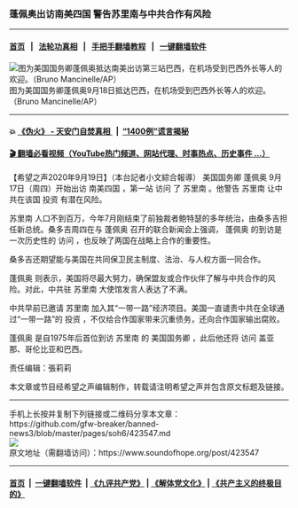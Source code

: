 ### 蓬佩奥出访南美四国 警告苏里南与中共合作有风险
------------------------

#### [首页](https://github.com/gfw-breaker/banned-news3/blob/master/README.md) &nbsp;&nbsp;|&nbsp;&nbsp; [法轮功真相](https://github.com/begood0513/basic/blob/master/README.md)  &nbsp;&nbsp;|&nbsp;&nbsp; [手把手翻墙教程](https://github.com/gfw-breaker/guides/wiki)  &nbsp;&nbsp;|&nbsp;&nbsp; [一键翻墙软件](https://github.com/gfw-breaker/nogfw/blob/master/README.md)  



<div><img alt="图为美国国务卿蓬佩奥抵达南美出访第三站巴西，在机场受到巴西外长等人的欢迎。（Bruno Mancinelle/AP）" src="https://img.soundofhope.org/2020-09/9-19-3-1600539815388.jpeg"/>
<br/><figcaption class="caption">
 图为美国国务卿蓬佩奥9月18日抵达巴西，在机场受到巴西外长等人的欢迎。（Bruno Mancinelle/AP）
</figcaption></div><hr/>

#### 💥 [《伪火》 - 天安门自焚真相 ](http://158.247.195.190:10000/videos/blog/weihuo.html)&nbsp; |&nbsp; [“1400例”谎言揭秘  ](http://158.247.195.190:10000/videos/blog/jiexi1400.html)

#### [ 🎬  翻墙必看视频（YouTube热门频道、网站代理、时事热点、历史事件 ...）](https://github.com/gfw-breaker/links/blob/master/banned.md)

<div><div class="Content__Wrapper sc-1bvya0-0 grZQxZ">
 <p class="meta-top">
  <span class="meta">
   【希望之声2020年9月19日】（本台記者小文綜合報導）
  </span>
  <ok href="/term/20297">
   美国国务卿
  </ok>
  <ok href="/term/4007">
   蓬佩奥
  </ok>
  9月17日（周四）开始出访
  <ok href="/term/379522">
   南美四国
  </ok>
  ，第一站
  <ok href="/term/12126">
   访问
  </ok>
  了
  <ok href="/term/379528">
   苏里南
  </ok>
  。他警告
  <ok href="/term/379528">
   苏里南
  </ok>
  让中共在该国
  <ok href="/term/1496">
   投资
  </ok>
  有潜在风险。
 </p>
 <p>
  <ok href="/term/379528">
   苏里南
  </ok>
  人口不到百万，今年7月刚结束了前独裁者鲍特瑟的多年统治，由桑多吉担任新总统。桑多吉周四在与
  <ok href="/term/4007">
   蓬佩奥
  </ok>
  召开的联合新闻会上强调，
  <ok href="/term/4007">
   蓬佩奥
  </ok>
  的到访是一次历史性的
  <ok href="/term/12126">
   访问
  </ok>
  ，也反映了两国在战略上合作的重要性。
 </p>
 <div class="AD_Embed__Wrap-sc-1xslmin-0 igMuqX module desktop">
  <div>
  </div>
 </div>
 <p>
  桑多吉还期望能与美国在共同保卫民主制度、法治、与人权方面一同合作。
 </p>
 <p>
  <ok href="/term/4007">
   蓬佩奥
  </ok>
  则表示，美国将尽最大努力，确保盟友或合作伙伴了解与中共合作的风险。对此，中共驻
  <ok href="/term/379528">
   苏里南
  </ok>
  大使馆发言人表达了不满。
 </p>
 <p>
  中共早前已邀请
  <ok href="/term/379528">
   苏里南
  </ok>
  加入其“一带一路”经济项目。美国一直谴责中共在全球通过“一带一路”的
  <ok href="/term/1496">
   投资
  </ok>
  ，不仅给合作国家带来沉重债务，还向合作国家输出腐败。
 </p>
 <p>
  <ok href="/term/4007">
   蓬佩奥
  </ok>
  是自1975年后首位到访
  <ok href="/term/379528">
   苏里南
  </ok>
  的
  <ok href="/term/20297">
   美国国务卿
  </ok>
  ，此后他还将
  <ok href="/term/12126">
   访问
  </ok>
  盖亚那、哥伦比亚和巴西。
 </p>
 <p class="meta-btm">
  责任编辑：張莉莉
 </p>
 <p class="meta-btm">
  本文章或节目经希望之声编辑制作，转载请注明希望之声并包含原文标题及链接。
 </p>
</div>
</div>
<hr/>
手机上长按并复制下列链接或二维码分享本文章：<br/>
https://github.com/gfw-breaker/banned-news3/blob/master/pages/soh6/423547.md <br/>
<a href='https://github.com/gfw-breaker/banned-news3/blob/master/pages/soh6/423547.md'><img src='https://github.com/gfw-breaker/banned-news3/blob/master/pages/soh6/423547.md.png'/></a> <br/>
原文地址（需翻墙访问）：https://www.soundofhope.org/post/423547


------------------------
#### [首页](https://github.com/gfw-breaker/banned-news3/blob/master/README.md) &nbsp;|&nbsp; [一键翻墙软件](https://github.com/gfw-breaker/nogfw/blob/master/README.md) &nbsp;| [《九评共产党》](https://github.com/gfw-breaker/9ping.md/blob/master/README.md#九评之一评共产党是什么) | [《解体党文化》](https://github.com/gfw-breaker/jtdwh.md/blob/master/README.md) | [《共产主义的终极目的》](https://github.com/gfw-breaker/gczydzjmd.md/blob/master/README.md)


<img src='http://gfw-breaker.win/banned-news3/pages/soh6/423547.md' width='0px' height='0px'/>